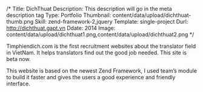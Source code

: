 /*
Title: DichThuat
Description: This description will go in the meta description tag
Type: Portfolio
Thumbnail: content/data/upload/dichthuat-thumb.png
Skill: zend-framework-2,jquery
Template: single-project
Durl: http://dichthuat.gapt.vn
Ddate: 2014
Image: content/data/upload/dichthuat1.png,content/data/upload/dichthuat2.png
*/

Timphiendich.com is the first recruitment websites about the translator field in VietNam. It helps translators find out the good job needed. This site is beta now.

This website is based on the newest Zend Framework, I used team’s module to build it faster and gives the users a good experience and friendly interface.
